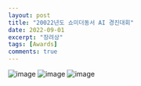 ```yaml
---
layout: post
title: "20022년도 쇼미더동서 AI 경진대회"
date: 2022-09-01
excerpt: "장려상"
tags: [Awards]
comments: true
---
```

![image](https://user-images.githubusercontent.com/70894372/194216876-f77061ff-f61d-42cb-8b7e-25c3943dd04d.png)
![image](https://user-images.githubusercontent.com/70894372/194216893-c8d0ced4-11f5-4a17-aa84-9bdaadfabfb0.png)
![image](https://user-images.githubusercontent.com/70894372/194216904-b006b240-35cc-40c7-bbc2-75efe6ce70fc.png)

